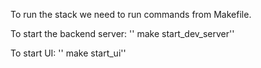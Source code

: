 To run the stack we need to run commands from Makefile.

To start the backend server: '' make start_dev_server''


To start UI: '' make start_ui''

